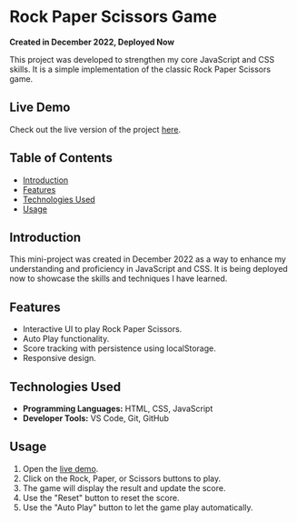 # Rock Paper Scissors Game

**Created in December 2022, Deployed Now**

This project was developed to strengthen my core JavaScript and CSS skills. It is a simple implementation of the classic Rock Paper Scissors game.

## Live Demo
Check out the live version of the project [here](https://mayank-tiwari01.github.io/Rock-Paper-Scissors/).

## Table of Contents
- [Introduction](#introduction)
- [Features](#features)
- [Technologies Used](#technologies-used)
- [Usage](#usage)

## Introduction
This mini-project was created in December 2022 as a way to enhance my understanding and proficiency in JavaScript and CSS. It is being deployed now to showcase the skills and techniques I have learned.

## Features
- Interactive UI to play Rock Paper Scissors.
- Auto Play functionality.
- Score tracking with persistence using localStorage.
- Responsive design.

## Technologies Used
- **Programming Languages:** HTML, CSS, JavaScript
- **Developer Tools:** VS Code, Git, GitHub

## Usage
1. Open the [live demo](https://mayank-tiwari01.github.io/Rock-Paper-Scissors/).
2. Click on the Rock, Paper, or Scissors buttons to play.
3. The game will display the result and update the score.
4. Use the "Reset" button to reset the score.
5. Use the "Auto Play" button to let the game play automatically.